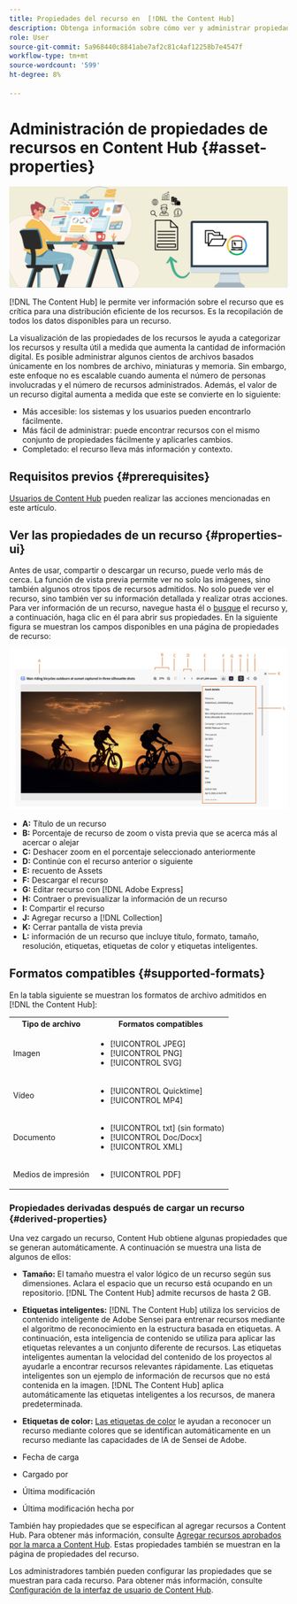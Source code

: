 ```yaml
---
title: Propiedades del recurso en  [!DNL the Content Hub]
description: Obtenga información sobre cómo ver y administrar propiedades de recursos en  [!DNL Content Hub]
role: User
source-git-commit: 5a968440c8841abe7af2c81c4af12258b7e4547f
workflow-type: tm+mt
source-wordcount: '599'
ht-degree: 8%

---
```



# Administración de propiedades de recursos en Content Hub {#asset-properties}

![Imagen del titular de metadatos](assets/metadata-banner-image.png)

[!DNL The Content Hub] le permite ver información sobre el recurso que es crítica para una distribución eficiente de los recursos. Es la recopilación de todos los datos disponibles para un recurso.

La visualización de las propiedades de los recursos le ayuda a categorizar los recursos y resulta útil a medida que aumenta la cantidad de información digital. Es posible administrar algunos cientos de archivos basados únicamente en los nombres de archivo, miniaturas y memoria. Sin embargo, este enfoque no es escalable cuando aumenta el número de personas involucradas y el número de recursos administrados. Además, el valor de un recurso digital aumenta a medida que este se convierte en lo siguiente:

* Más accesible: los sistemas y los usuarios pueden encontrarlo fácilmente.
* Más fácil de administrar: puede encontrar recursos con el mismo conjunto de propiedades fácilmente y aplicarles cambios.
* Completado: el recurso lleva más información y contexto.

## Requisitos previos {#prerequisites}

[Usuarios de Content Hub](deploy-content-hub.md#onboard-content-hub-users) pueden realizar las acciones mencionadas en este artículo.

## Ver las propiedades de un recurso {#properties-ui}

Antes de usar, compartir o descargar un recurso, puede verlo más de cerca. La función de vista previa permite ver no solo las imágenes, sino también algunos otros tipos de recursos admitidos. No solo puede ver el recurso, sino también ver su información detallada y realizar otras acciones. Para ver información de un recurso, navegue hasta él o [busque](search-assets.md) el recurso y, a continuación, haga clic en él para abrir sus propiedades. En la siguiente figura se muestran los campos disponibles en una página de propiedades de recurso:

![Propiedades de la interfaz de usuario de un recurso](assets/properties-ui.png)

* **A:** Título de un recurso
* **B:** Porcentaje de recurso de zoom o vista previa que se acerca más al acercar o alejar
* **C:** Deshacer zoom en el porcentaje seleccionado anteriormente
* **D:** Continúe con el recurso anterior o siguiente
* **E:** recuento de Assets
* **F:** Descargar el recurso
* **G:** Editar recurso con [!DNL Adobe Express]
* **H:** Contraer o previsualizar la información de un recurso
* **I:** Compartir el recurso
* **J:** Agregar recurso a [!DNL Collection]
* **K:** Cerrar pantalla de vista previa
* **L:** información de un recurso que incluye título, formato, tamaño, resolución, etiquetas, etiquetas de color y etiquetas inteligentes.

## Formatos compatibles {#supported-formats}

En la tabla siguiente se muestran los formatos de archivo admitidos en [!DNL the Content Hub]:

<table> 
    <tbody>
     <tr>
      <th><strong>Tipo de archivo</strong></th>
      <th><strong>Formatos compatibles</strong></th>
     </tr>
     <tr>
      <td>Imagen</td>
      <td>
        <ul>
            <li>[!UICONTROL JPEG]</li> 
            <li>[!UICONTROL PNG]</li> 
            <li>[!UICONTROL SVG]</li>
        </ul>
      </td>
     </tr>
     <tr>
      <td>Vídeo</td>
      <td>
        <ul>
            <li>[!UICONTROL Quicktime]</li>  
            <li>[!UICONTROL MP4]</li> 
        </ul>
      </td>
     </tr>
      <tr>
      <td>Documento</td>
      <td>
        <ul>
            <li>[!UICONTROL txt] (sin formato)</li>  
            <li>[!UICONTROL Doc/Docx]</li> 
            <li>[!UICONTROL XML]</li>
        </ul>
      </td>
     </tr>
     <tr>
      <td>Medios de impresión</td>
      <td>
        <ul>
            <li>[!UICONTROL PDF]</li>  
        </ul>
      </td>
     </tr>  
    </tbody>
   </table>

### Propiedades derivadas después de cargar un recurso {#derived-properties}

Una vez cargado un recurso, Content Hub obtiene algunas propiedades que se generan automáticamente. A continuación se muestra una lista de algunos de ellos:

* **Tamaño:** El tamaño muestra el valor lógico de un recurso según sus dimensiones. Aclara el espacio que un recurso está ocupando en un repositorio. [!DNL The Content Hub] admite recursos de hasta 2 GB.

<!--* **Tags:** Tags help you categorize assets that can be browsed and searched more efficiently. Tagging helps in propagating the appropriate taxonomy to other users and workflows. -->

* **Etiquetas inteligentes:** [!DNL The Content Hub] utiliza los servicios de contenido inteligente de Adobe Sensei para entrenar recursos mediante el algoritmo de reconocimiento en la estructura basada en etiquetas. A continuación, esta inteligencia de contenido se utiliza para aplicar las etiquetas relevantes a un conjunto diferente de recursos. Las etiquetas inteligentes aumentan la velocidad del contenido de los proyectos al ayudarle a encontrar recursos relevantes rápidamente. Las etiquetas inteligentes son un ejemplo de información de recursos que no está contenida en la imagen. [!DNL The Content Hub] aplica automáticamente las etiquetas inteligentes a los recursos, de manera predeterminada.

* **Etiquetas de color:** [Las etiquetas de color](#https://experienceleague.adobe.com/docs/experience-manager-cloud-service/content/assets/manage/color-tag-images.html?lang=en) le ayudan a reconocer un recurso mediante colores que se identifican automáticamente en un recurso mediante las capacidades de IA de Sensei de Adobe.

* Fecha de carga

* Cargado por

* Última modificación

* Última modificación hecha por

También hay propiedades que se especifican al agregar recursos a Content Hub. Para obtener más información, consulte [Agregar recursos aprobados por la marca a Content Hub](upload-brand-approved-assets.md). Estas propiedades también se muestran en la página de propiedades del recurso.

Los administradores también pueden configurar las propiedades que se muestran para cada recurso. Para obtener más información, consulte [Configuración de la interfaz de usuario de Content Hub](configure-content-hub-ui-options.md#configure-asset-details-content-hub).

<!--

### Date range {#date-range} 

The date range allows you to select dates you want to see the assets. You can customize date range by choosing the start and end dates. 

-->

